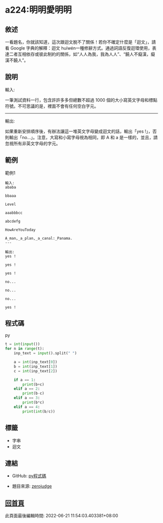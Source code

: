 # a224:明明愛明明

## 敘述

一看題名，你就該知道，這次跟迴文脫不了關係！若你不確定什麼是「迴文」，請看 Google 字典的解釋：迴文 huíwén一種修辭方式。通過詞語反復迴環使用，表達二者互相依存或彼此制約的關係，如“人人為我，我為人人”、“饒人不癡漢，癡漢不饒人”。


## 說明

輸入:

一筆測試資料一行，包含許許多多但總數不超過 1000 個的大小寫英文字母和標點符號。不可思議的是，裡面不會有任何空白字元。

---

輸出:

如果重新安排順序後，有辦法讓這一堆英文字母變成迴文的話，輸出「yes !」，否則輸出「no...」。注意，大寫和小寫字母視為相同，即 A 和 a 是一樣的，並且，請忽視所有非英文字母的字元。

## 範例
範例1

```
輸入:
ababa
bbaaa
Level
aaabbbcc
abcdefg
HowAreYouToday
A_man,_a_plan,_a_canal:_Panama.
---

輸出:
yes !
yes !
yes !
no...
no...
no...
yes !
```

## 程式碼
py

```py
t = int(input())
for n in range(t):
    inp_text = input().split(" ")

    a = int(inp_text[0])
    b = int(inp_text[1])
    c = int(inp_text[2])

    if a == 1:
        print(b+c)
    elif a == 2:
        print(b-c)
    elif a == 3:
        print(b*c)
    elif a == 4:
        print(int(b/c))

```

## 標籤
- 字串
- 迴文


## 連結
- GitHub: [py程式碼](https://github.com/henryleecode23/solve_record/blob/main/zerojudge/a224/main.py)


- 題目來源: [zerojudge](https://zerojudge.tw/ShowProblem?problemid=a224)

## [回首頁](https://henryleecode23.github.io/solve_record/)

此頁面最後編輯時間: 2022-06-21 11:54:03.403381+08:00
